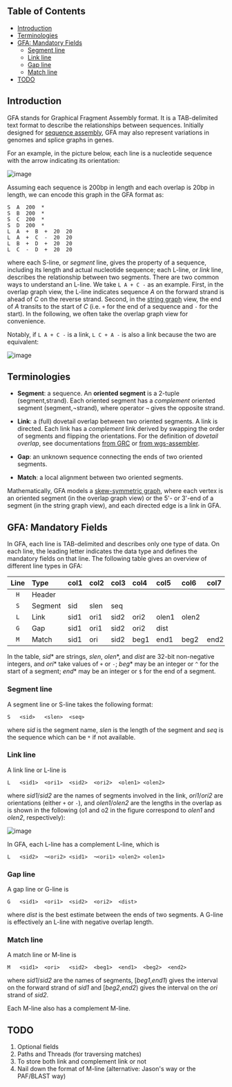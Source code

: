 ## Table of Contents

- [Introduction](#intro)
- [Terminologies](#term)
- [GFA: Mandatory Fields](#gfafmt)
  - [Segment line](#sline)
  - [Link line](#lline)
  - [Gap line](#gline)
  - [Match line](#mline)
- [TODO](#todo)

## <a name="intro"></a>Introduction

GFA stands for Graphical Fragment Assembly format. It is a TAB-delimited text
format to describe the relationships between sequences. Initially designed for
[sequence assembly][sa], GFA may also represent variations in genomes and
splice graphs in genes.

For an example, in the picture below, each line is a nucleotide sequence with
the arrow indicating its orientation:

![image](https://cloud.githubusercontent.com/assets/480346/18406447/0c612dd6-76cb-11e6-83e5-a7ffdb2d33c0.png)

Assuming each sequence is 200bp in length and each overlap is 20bp in length,
we can encode this graph in the GFA format as:
```
S  A  200  *
S  B  200  *
S  C  200  *
S  D  200  *
L  A  +  B  +  20  20
L  A  +  C  -  20  20
L  B  +  D  +  20  20
L  C  -  D  +  20  20
```
where each S-line, or *segment* line, gives the property of a sequence,
including its length and actual nucleotide sequence; each L-line, or *link*
line, describes the relationship between two segments. There are two common
ways to understand an L-line. We take `L A + C -` as an example. First, in the
overlap graph view, the L-line indicates sequence *A* on the forward strand is
ahead of *C* on the reverse strand. Second, in the [string graph][sg] view, the
end of *A* transits to the start of *C* (i.e. `+` for the end of a sequence and
`-` for the start). In the following, we often take the overlap graph view for
convenience.

Notably, if `L A + C -` is a link, `L C + A -` is also a link because the two
are equivalent:

![image](https://cloud.githubusercontent.com/assets/480346/18406941/97fe1bc2-76d2-11e6-8a7e-3011db7c6ca8.png)

## <a name="term"></a>Terminologies

* **Segment**: a sequence. An **oriented segment** is a 2-tuple
  (segment,strand). Each oriented segment has a *complement* oriented segment
  (segment,¬strand), where operator `¬` gives the opposite strand.

* **Link**: a (full) dovetail overlap between two oriented segments. A link
  is directed. Each link has a *complement* link derived by swapping the order
  of segments and flipping the orientations. For the definition of *dovetail
  overlap*, see documentations [from GRC][grcdef] or [from
  wgs-assembler][caovlp].

* **Gap**: an unknown sequence connecting the ends of two oriented segments.

* **Match**: a local alignment between two oriented segments.

Mathematically, GFA models a [skew-symmetric graph][ssg], where each vertex is
an oriented segment (in the overlap graph view) or the 5'- or 3'-end of a
segment (in the string graph view), and each directed edge is a link in GFA.

## <a name="gfafmt"></a>GFA: Mandatory Fields

In GFA, each line is TAB-delimited and describes only one type of data. On each
line, the leading letter indicates the data type and defines the mandatory
fields on that line. The following table gives an overview of different line
types in GFA:

|Line|Type    |col1|col2|col3|col4|col5 |col6 |col7|
|:--:|:-------|:---|:---|:---|:---|:----|:----|:---|
|`H` |Header  ||||||||
|`S` |Segment |sid |slen|seq |||||
|`L` |Link    |sid1|ori1|sid2|ori2|olen1|olen2||
|`G` |Gap     |sid1|ori1|sid2|ori2|dist |||
|`M` |Match   |sid1|ori |sid2|beg1|end1 |beg2 |end2|

In the table, *sid*\* are strings, *slen*, *olen*\*, and *dist* are 32-bit
non-negative integers, and *ori*\* take values of `+` or `-`; *beg*\* may be an
integer or `^` for the start of a segment; *end*\* may be an integer or `$` for
the end of a segment.

### <a name="sline"></a> Segment line

A segment line or S-line takes the following format:
```
S	<sid>	<slen>	<seq>
```
where *sid* is the segment name, *slen* is the length of the segment and *seq*
is the sequence which can be `*` if not available.

### <a name="lline"></a> Link line

A link line or L-line is
```
L	<sid1>	<ori1>	<sid2>	<ori2>	<olen1>	<olen2>
```
where *sid1*/*sid2* are the names of segments involved in the link,
*ori1*/*ori2* are orientations (either `+` or `-`), and *olen1*/*olen2* are the
lengths in the overlap as is shown in the following (o1 and o2 in the figure
correspond to *olen1* and *olen2*, respectively):

![image](https://cloud.githubusercontent.com/assets/480346/18406012/93192960-76c5-11e6-9d8d-f0f68c1199d4.png)

In GFA, each L-line has a complement L-line, which is
```
L	<sid2>	¬<ori2>	<sid1>	¬<ori1>	<olen2>	<olen1>
```

### <a name="gline"></a> Gap line

A gap line or G-line is
```
G	<sid1>	<ori1>	<sid2>	<ori2>	<dist>
```
where *dist* is the best estimate between the ends of two segments. A G-line is
effectively an L-line with negative overlap length. 

### <a name="mline"></a> Match line

A match line or M-line is
```
M	<sid1>	<ori>	<sid2>	<beg1>	<end1>	<beg2>	<end2>
```
where *sid1*/*sid2* are the names of segments, [*beg1*,*end1*) gives the
interval on the forward strand of *sid1* and [*beg2*,*end2*) gives the interval
on the *ori* strand of *sid2*.

Each M-line also has a complement M-line.

## <a name="todo"></a> TODO

1. Optional fields
2. Paths and Threads (for traversing matches)
3. To store both link and complement link or not
4. Nail down the format of M-line (alternative: Jason's way or the PAF/BLAST way)

[sa]: https://en.wikipedia.org/wiki/Sequence_assembly
[sg]: http://bioinformatics.oxfordjournals.org/content/21/suppl_2/ii79.abstract
[ssg]: https://en.wikipedia.org/wiki/Skew-symmetric_graph
[grcdef]: http://www.ncbi.nlm.nih.gov/projects/genome/assembly/grc/info/definitions.shtml
[caovlp]: http://wgs-assembler.sourceforge.net/wiki/index.php/Overlaps
